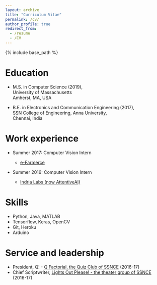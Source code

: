 ```yaml
---
layout: archive
title: "Curriculum Vitae"
permalink: /cv/
author_profile: true
redirect_from:
  - /resume
  - /CV
---
```


{% include base_path %}

Education
======
* M.S. in Computer Science (2019),<br/>
	  University of Massachusetts<br/>
	  Amherst, MA, USA

* B.E. in Electronics and Communication Engineering (2017),<br/>
	  SSN College of Engineering, Anna University, <br/>
	  Chennai, India
	
Work experience
======
* Summer 2017: Computer Vision Intern
  * [e-Farmerce](https://e-Farmerce.com)

* Summer 2016: Computer Vision Intern
  * [Indria Labs (now AttentiveAI)](https://attentive.ai)
  
  
Skills
======
* Python, Java, MATLAB
* Tensorflow, Keras, OpenCV
* Git, Heroku
* Arduino

  
Service and leadership
======
* President, Q! - [Q Factorial, the Quiz Club of SSNCE](https://www.facebook.com/QFactorial/) (2016-17)
* Chief Scriptwriter, [Lights Out Please! - the theater group of SSNCE](https://www.facebook.com/LightsOutPlease/) (2016-17)
